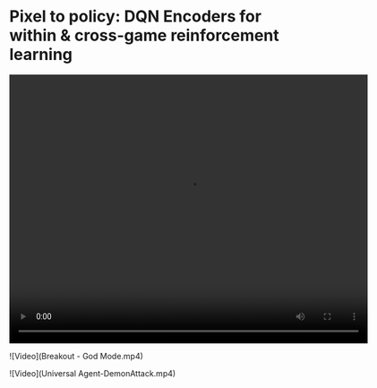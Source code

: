 # Pixel to policy: DQN Encoders for within & cross-game reinforcement learning



<video width="640" height="480" controls>
  <source src="Breakout - God Mode.mp4" type="video/mp4">
  Your browser does not support the video tag.
</video>


![Video](Breakout - God Mode.mp4)

![Video](Universal Agent-DemonAttack.mp4)


